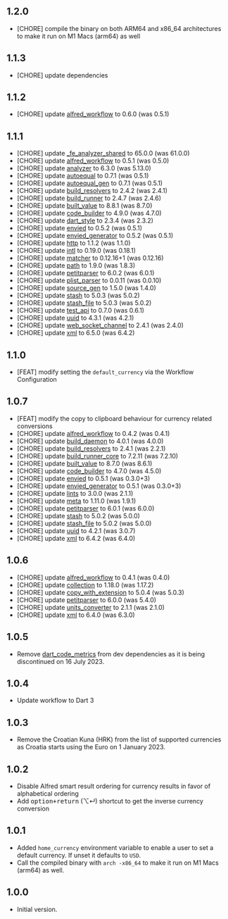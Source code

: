 ## 1.2.0

- [CHORE] compile the binary on both ARM64 and x86_64 architectures to make it run on M1 Macs (arm64) as well

## 1.1.3

- [CHORE] update dependencies

## 1.1.2

- [CHORE] update [alfred_workflow](https://pub.dev/packages/alfred_workflow) to 0.6.0 (was 0.5.1)

## 1.1.1

- [CHORE] update [_fe_analyzer_shared](https://pub.dev/packages/_fe_analyzer_shared) to 65.0.0 (was 61.0.0)
- [CHORE] update [alfred_workflow](https://pub.dev/packages/alfred_workflow) to 0.5.1 (was 0.5.0)
- [CHORE] update [analyzer](https://pub.dev/packages/analyzer) to 6.3.0 (was 5.13.0)
- [CHORE] update [autoequal](https://pub.dev/packages/autoequal) to 0.7.1 (was 0.5.1)
- [CHORE] update [autoequal_gen](https://pub.dev/packages/autoequal_gen) to 0.7.1 (was 0.5.1)
- [CHORE] update [build_resolvers](https://pub.dev/packages/build_resolvers) to 2.4.2 (was 2.4.1)
- [CHORE] update [build_runner](https://pub.dev/packages/build_runner) to 2.4.7 (was 2.4.6)
- [CHORE] update [built_value](https://pub.dev/packages/built_value) to 8.8.1 (was 8.7.0)
- [CHORE] update [code_builder](https://pub.dev/packages/code_builder) to 4.9.0 (was 4.7.0)
- [CHORE] update [dart_style](https://pub.dev/packages/dart_style) to 2.3.4 (was 2.3.2)
- [CHORE] update [envied](https://pub.dev/packages/envied) to 0.5.2 (was 0.5.1)
- [CHORE] update [envied_generator](https://pub.dev/packages/envied_generator) to 0.5.2 (was 0.5.1)
- [CHORE] update [http](https://pub.dev/packages/http) to 1.1.2 (was 1.1.0)
- [CHORE] update [intl](https://pub.dev/packages/intl) to 0.19.0 (was 0.18.1)
- [CHORE] update [matcher](https://pub.dev/packages/matcher) to 0.12.16+1 (was 0.12.16)
- [CHORE] update [path](https://pub.dev/packages/path) to 1.9.0 (was 1.8.3)
- [CHORE] update [petitparser](https://pub.dev/packages/petitparser) to 6.0.2 (was 6.0.1)
- [CHORE] update [plist_parser](https://pub.dev/packages/plist_parser) to 0.0.11 (was 0.0.10)
- [CHORE] update [source_gen](https://pub.dev/packages/source_gen) to 1.5.0 (was 1.4.0)
- [CHORE] update [stash](https://pub.dev/packages/stash) to 5.0.3 (was 5.0.2)
- [CHORE] update [stash_file](https://pub.dev/packages/stash_file) to 5.0.3 (was 5.0.2)
- [CHORE] update [test_api](https://pub.dev/packages/test_api) to 0.7.0 (was 0.6.1)
- [CHORE] update [uuid](https://pub.dev/packages/uuid) to 4.3.1 (was 4.2.1)
- [CHORE] update [web_socket_channel](https://pub.dev/packages/web_socket_channel) to 2.4.1 (was 2.4.0)
- [CHORE] update [xml](https://pub.dev/packages/xml) to 6.5.0 (was 6.4.2)

## 1.1.0

- [FEAT] modify setting the `default_currency` via the Workflow Configuration

## 1.0.7

- [FEAT] modify the copy to clipboard behaviour for currency related conversions
- [CHORE] update [alfred_workflow](https://pub.dev/packages/alfred_workflow) to 0.4.2 (was 0.4.1)
- [CHORE] update [build_daemon](https://pub.dev/packages/build_daemon) to 4.0.1 (was 4.0.0)
- [CHORE] update [build_resolvers](https://pub.dev/packages/build_resolvers) to 2.4.1 (was 2.2.1)
- [CHORE] update [build_runner_core](https://pub.dev/packages/build_runner_core) to 7.2.11 (was 7.2.10)
- [CHORE] update [built_value](https://pub.dev/packages/built_value) to 8.7.0 (was 8.6.1)
- [CHORE] update [code_builder](https://pub.dev/packages/code_builder) to 4.7.0 (was 4.5.0)
- [CHORE] update [envied](https://pub.dev/packages/envied) to 0.5.1 (was 0.3.0+3)
- [CHORE] update [envied_generator](https://pub.dev/packages/envied_generator) to 0.5.1 (was 0.3.0+3)
- [CHORE] update [lints](https://pub.dev/packages/lints) to 3.0.0 (was 2.1.1)
- [CHORE] update [meta](https://pub.dev/packages/meta) to 1.11.0 (was 1.9.1)
- [CHORE] update [petitparser](https://pub.dev/packages/petitparser) to 6.0.1 (was 6.0.0)
- [CHORE] update [stash](https://pub.dev/packages/stash) to 5.0.2 (was 5.0.0)
- [CHORE] update [stash_file](https://pub.dev/packages/stash_file) to 5.0.2 (was 5.0.0)
- [CHORE] update [uuid](https://pub.dev/packages/uuid) to 4.2.1 (was 3.0.7)
- [CHORE] update [xml](https://pub.dev/packages/xml) to 6.4.2 (was 6.4.0)

## 1.0.6

- [CHORE] update [alfred_workflow](https://pub.dev/packages/alfred_workflow) to 0.4.1 (was 0.4.0)
- [CHORE] update [collection](https://pub.dev/packages/collection) to 1.18.0 (was 1.17.2)
- [CHORE] update [copy_with_extension](https://pub.dev/packages/copy_with_extension) to 5.0.4 (was 5.0.3)
- [CHORE] update [petitparser](https://pub.dev/packages/petitparser) to 6.0.0 (was 5.4.0)
- [CHORE] update [units_converter](https://pub.dev/packages/units_converter) to 2.1.1 (was 2.1.0)
- [CHORE] update [xml](https://pub.dev/packages/xml) to 6.4.0 (was 6.3.0)

## 1.0.5

- Remove [dart_code_metrics](https://pub.dev/packages/dart_code_metrics) from dev dependencies as it is being discontinued on 16 July 2023.

## 1.0.4

- Update workflow to Dart 3

## 1.0.3

- Remove the Croatian Kuna (HRK) from the list of supported currencies as Croatia starts using the Euro on 1 January 2023.

## 1.0.2

- Disable Alfred smart result ordering for currency results in favor of alphabetical ordering
- Add <kbd>option+return</kbd> (⌥↵) shortcut to get the inverse currency conversion

## 1.0.1

- Added `home_currency` environment variable to enable a user to set a default currency. If unset it defaults to `USD`.
- Call the compiled binary with `arch -x86_64` to make it run on M1 Macs (arm64) as well.

## 1.0.0

- Initial version.
